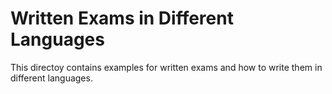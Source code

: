 # Written Exams in Different Languages

This directoy contains examples for written exams and how to write them in different languages.

